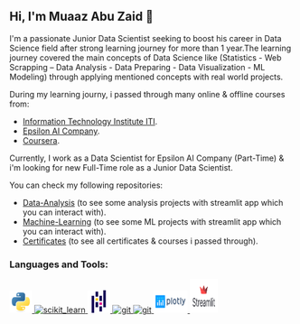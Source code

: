 ## Hi, I'm Muaaz Abu Zaid 👋

I'm a passionate Junior Data Scientist seeking to boost his career in Data Science field after strong learning journey
for more than 1 year.The learning journey covered the main concepts of Data Science like (Statistics - Web Scrapping 
– Data Analysis - Data Preparing - Data Visualization - ML Modeling) through applying mentioned concepts with 
real world projects.

During my learning journy, i passed through many online & offline courses from:
 * [Information Technology Institute ITI](https://www.iti.gov.eg/).
 * [Epsilon AI Company](https://www.epsiloneg.com/).
 * [Coursera](https://www.coursera.org/).

Currently, I work as a Data Scientist for Epsilon AI Company (Part-Time) & i'm looking for new Full-Time role as a Junior Data Scientist.

You can check my following repositories:

 * [Data-Analysis](https://github.com/MuaazAbuZaid/Data-Analysis.git) (to see some analysis projects with streamlit app which you can interact with).
 * [Machine-Learning](https://github.com/MuaazAbuZaid/Machine-Learning.git) (to see some ML projects with streamlit app which you can interact with).
 * [Certificates](https://github.com/MuaazAbuZaid/Certificates.git) (to see all certificates & courses i passed through).
 
 <h3 align="left">Languages and Tools:</h3>
 <a href="https://www.python.org" target="_blank" rel="noreferrer"> <img src="https://raw.githubusercontent.com/devicons/devicon/master/icons/python/python-original.svg" alt="python" width="40" height="40"/> </a> <a href="https://scikit-learn.org/" target="_blank" rel="noreferrer"> <img src="https://upload.wikimedia.org/wikipedia/commons/0/05/Scikit_learn_logo_small.svg" alt="scikit_learn" width="40" height="40"/> </a> <a href="https://pandas.pydata.org/" target="_blank" rel="noreferrer"> <img src="https://raw.githubusercontent.com/devicons/devicon/2ae2a900d2f041da66e950e4d48052658d850630/icons/pandas/pandas-original.svg" alt="pandas" width="40" height="40"/> </a> <a href="https://git-scm.com/" target="_blank" rel="noreferrer"> <img src="https://www.vectorlogo.zone/logos/git-scm/git-scm-icon.svg" alt="git" width="40" height="40"/> </a> <a href="https://www.mysql.com/" target="_blank" rel="noreferrer"> <img src="https://www.vectorlogo.zone/logos/mysql/mysql-official.svg" alt="git" width="50" height="40"/> </a> <a href="https://plotly.com/" target="_blank" rel="noreferrer"> <img src="-gUwj2__plotly.svg" alt="git" width="60" height="40"/> </a> <a href="https://streamlit.io/" target="_blank" rel="noreferrer"> <img src="streamlit-logo-primary-colormark-darktext.png" alt="git" width="50" height="60"/> </a> 
